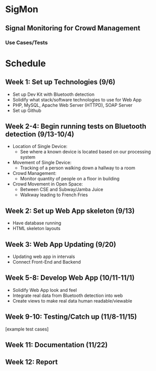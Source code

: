 # SigMon
## Signal Monitoring for Crowd Management
### Use Cases/Tests 

# Schedule
## Week 1: Set up Technologies (9/6)
* Set up Dev Kit with Bluetooth detection
* Solidify what stack/software technologies to use for Web App
* PHP, MySQL, Apache Web Server (HTTPD), SOAP Server
* Set up Github

## Week 2-4: Begin running tests on Bluetooth detection (9/13-10/4)
* Location of Single Device:
  * See where a known device is located based on our processing system
* Movement of Single Device:
  * Tracking of a person walking down a hallway to a room
* Crowd Management:
  * Monitor quantity of people on a floor in building
* Crowd Movement in Open Space:
  * Between CSE and Subway/Jamba Juice
  * Walkway leading to French Fries

## Week 2: Set up Web App skeleton (9/13)
* Have database running
* HTML skeleton layouts

## Week 3: Web App Updating (9/20)
* Updating web app in intervals
* Connect Front-End and Backend

## Week 5-8: Develop Web App (10/11-11/1)
* Solidify Web App look and feel
* Integrate real data from Bluetooth detection into web
* Create views to make real data human readable/viewable

## Week 9-10: Testing/Catch up (11/8-11/15)
[example test cases]

## Week 11: Documentation (11/22)

## Week 12: Report

